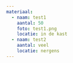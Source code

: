 ```yaml
---
materiaal:
  - naam: test1
    aantal: 50
    foto: test1.png
    locatie: in de kast
  - naam: test2
    aantal: veel
    locatie: nergens
---
```

